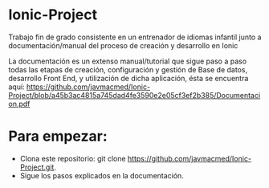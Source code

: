 # Ionic-Project
Trabajo fin de grado consistente en un entrenador de idiomas infantil junto a documentación/manual del proceso de creación y desarrollo en Ionic

La documentación es un extenso manual/tutorial que sigue paso a paso todas las etapas de creación, configuración y gestión de Base de datos, desarrollo Front End, y utilización de dicha aplicación, ésta se encuentra aquí:
https://github.com/javmacmed/Ionic-Project/blob/a45b3ac4815a745dad4fe3590e2e05cf3ef2b385/Documentacion.pdf

# Para empezar:
 - Clona este repositorio: git clone https://github.com/javmacmed/Ionic-Project.git.
 - Sigue los pasos explicados en la documentación.
